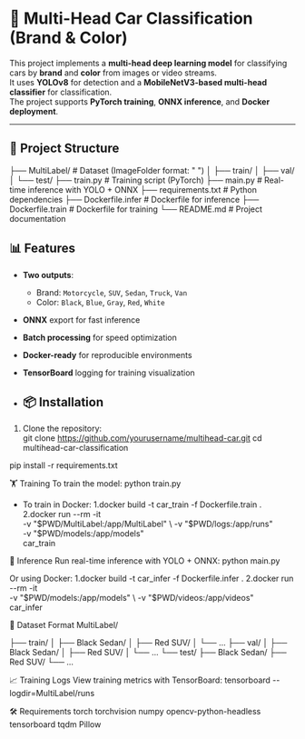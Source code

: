 # 🚗 Multi-Head Car Classification (Brand & Color)

This project implements a **multi-head deep learning model** for classifying cars by **brand** and **color** from images or video streams.  
It uses **YOLOv8** for detection and a **MobileNetV3-based multi-head classifier** for classification.  
The project supports **PyTorch training**, **ONNX inference**, and **Docker deployment**.

---

## 📂 Project Structure

├── MultiLabel/ # Dataset (ImageFolder format: "<Color> <Brand>")
│ ├── train/
│ ├── val/
│ └── test/
├── train.py # Training script (PyTorch)
├── main.py # Real-time inference with YOLO + ONNX
├── requirements.txt # Python dependencies
├── Dockerfile.infer # Dockerfile for inference
├── Dockerfile.train # Dockerfile for training
└── README.md # Project documentation

## 📊 Features
- **Two outputs**:  
  - Brand: `Motorcycle`, `SUV`, `Sedan`, `Truck`, `Van`  
  - Color: `Black`, `Blue`, `Gray`, `Red`, `White`  
- **ONNX** export for fast inference  
- **Batch processing** for speed optimization  
- **Docker-ready** for reproducible environments  
- **TensorBoard** logging for training visualization

- ## 📦 Installation
1. Clone the repository:  
git clone https://github.com/yourusername/multihead-car.git
cd multihead-car-classification

pip install -r requirements.txt


🏋️ Training
To train the model: python train.py

- To train in Docker:
  1.docker build -t car_train -f Dockerfile.train .
  2.docker run --rm -it \
   -v "$PWD/MultiLabel:/app/MultiLabel" \
   -v "$PWD/logs:/app/runs" \
   -v "$PWD/models:/app/models" \
   car_train

🎯 Inference
Run real-time inference with YOLO + ONNX:  python main.py

Or using Docker:
1.docker build -t car_infer -f Dockerfile.infer .
2.docker run --rm -it \
   -v "$PWD/models:/app/models" \
   -v "$PWD/videos:/app/videos" \
   car_infer

📁 Dataset Format
MultiLabel/

├── train/
│   ├── Black Sedan/
│   ├── Red SUV/
│   └── ...
├── val/
│   ├── Black Sedan/
│   ├── Red SUV/
│   └── ...
└── test/
    ├── Black Sedan/
    ├── Red SUV/
    └── ...

📈 Training Logs
View training metrics with TensorBoard:
tensorboard --logdir=MultiLabel/runs

🛠 Requirements
torch
torchvision
numpy
opencv-python-headless
tensorboard
tqdm
Pillow
